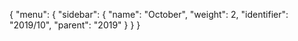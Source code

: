{
  "menu": {
    "sidebar": {
      "name": "October",
      "weight": 2,
      "identifier": "2019/10",
      "parent": "2019"
    }
  }
}

